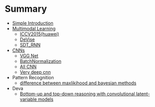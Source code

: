 # Summary

* [Simple Introduction](README.md)
* [Multimodal Learning](c1_multimodal_learning.md)
   * [ICCV2015(huawei)](1_multimodal_huawei.md)
   * [DeVise](DeViSE.md)
   * [SDT_RNN](sdtrnn.md)
* [CNNs](c2_cnns.md)
   * [VGG Net](2_vgg_net.md)
   * [BatchNormalization](bn.md)
   * [All CNN](all_cnn.md)
   * [Very deep cnn](very_deep_cnn.md)
* Pattern Recognition
   * [difference between maxlikihood and bayesian methods](1_difference_between_maxlikihood_and_bayesian_method.md)
* Deva
   * [Bottom-up and top-down reasoning with convolutional latent-variable models](bottom-up_and_top-down_reasoning_with_convolutiona.md)

